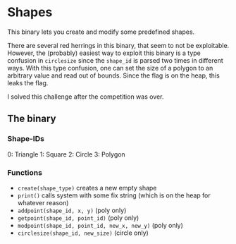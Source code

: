 Shapes
======

This binary lets you create and modify some predefined shapes.

There are several red herrings in this binary, that seem to not be exploitable.
However, the (probably) easiest way to exploit this binary is a type confusion in `circlesize` since the `shape_id` is parsed two times in different ways.
With this type confusion, one can set the size of a polygon to an arbitrary value and read out of bounds.
Since the flag is on the heap, this leaks the flag.

I solved this challenge after the competition was over.

## The binary

### Shape-IDs
0: Triangle
1: Square
2: Circle
3: Polygon

### Functions
* `create(shape_type)` creates a new empty shape
* `print()` calls system with some fix string (which is on the heap for whatever reason)
* `addpoint(shape_id, x, y)` (poly only)
* `getpoint(shape_id, point_id)` (poly only)
* `modpoint(shape_id, point_id, new_x, new_y)` (poly only)
* `circlesize(shape_id, new_size)` (circle only)
